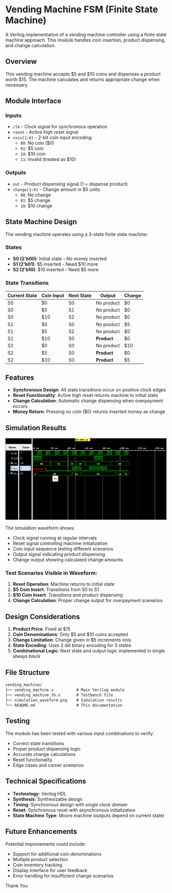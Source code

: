 # Vending Machine FSM (Finite State Machine)

A Verilog implementation of a vending machine controller using a finite state machine approach. This module handles coin insertion, product dispensing, and change calculation.

## Overview

This vending machine accepts $5 and $10 coins and dispenses a product worth $15. The machine calculates and returns appropriate change when necessary.

## Module Interface

### Inputs
- `clk` - Clock signal for synchronous operation
- `reset` - Active high reset signal
- `coin[1:0]` - 2-bit coin input encoding:
  - `00`: No coin ($0)
  - `01`: $5 coin
  - `10`: $10 coin
  - `11`: Invalid (treated as $10)

### Outputs
- `out` - Product dispensing signal (1 = dispense product)
- `change[1:0]` - Change amount in $5 units:
  - `00`: No change
  - `01`: $5 change
  - `10`: $10 change

## State Machine Design

The vending machine operates using a 3-state finite state machine:

### States
- **S0 (2'b00)**: Initial state - No money inserted
- **S1 (2'b01)**: $5 inserted - Need $10 more
- **S2 (2'b10)**: $10 inserted - Need $5 more

### State Transitions

| Current State | Coin Input | Next State | Output | Change |
|---------------|------------|------------|--------|---------|
| S0 | $0 | S0 | No product | $0 |
| S0 | $5 | S1 | No product | $0 |
| S0 | $10 | S2 | No product | $0 |
| S1 | $0 | S0 | No product | $5 |
| S1 | $5 | S2 | No product | $0 |
| S1 | $10 | S0 | **Product** | $0 |
| S2 | $0 | S0 | No product | $10 |
| S2 | $5 | S0 | **Product** | $0 |
| S2 | $10 | S0 | **Product** | $5 |

## Features

- **Synchronous Design**: All state transitions occur on positive clock edges
- **Reset Functionality**: Active high reset returns machine to initial state
- **Change Calculation**: Automatic change dispensing when overpayment occurs
- **Money Return**: Pressing no coin ($0) returns inserted money as change

## Simulation Results

![Vending Machine Simulation](simulation_waveform.png)

The simulation waveform shows:
- Clock signal running at regular intervals
- Reset signal controlling machine initialization
- Coin input sequence testing different scenarios
- Output signal indicating product dispensing
- Change output showing calculated change amounts

### Test Scenarios Visible in Waveform:
1. **Reset Operation**: Machine returns to initial state
2. **$5 Coin Insert**: Transitions from S0 to S1
3. **$10 Coin Insert**: Transitions and product dispensing
4. **Change Calculation**: Proper change output for overpayment scenarios

## Design Considerations

1. **Product Price**: Fixed at $15
2. **Coin Denominations**: Only $5 and $10 coins accepted
3. **Change Limitation**: Change given in $5 increments only
4. **State Encoding**: Uses 2-bit binary encoding for 3 states
5. **Combinational Logic**: Next state and output logic implemented in single always block

## File Structure

```
vending_machine/
├── vending_machine.v          # Main Verilog module
├── vending_machine_tb.v       # Testbench file
├── simulation_waveform.png    # Simulation results
└── README.md                  # This documentation
```

## Testing

The module has been tested with various input combinations to verify:
- Correct state transitions
- Proper product dispensing logic
- Accurate change calculations
- Reset functionality
- Edge cases and corner scenarios

## Technical Specifications

- **Technology**: Verilog HDL
- **Synthesis**: Synthesizable design
- **Timing**: Synchronous design with single clock domain
- **Reset**: Synchronous reset with asynchronous initialization
- **State Machine Type**: Moore machine (outputs depend on current state)

## Future Enhancements

Potential improvements could include:
- Support for additional coin denominations
- Multiple product selection
- Coin inventory tracking
- Display interface for user feedback
- Error handling for insufficient change scenarios

Thank You 
